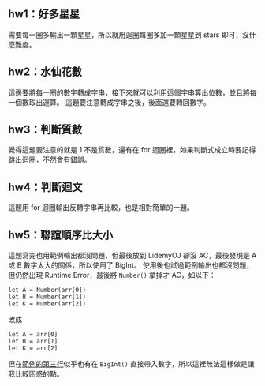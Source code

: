 ## hw1：好多星星
需要每一圈多輸出一顆星星，所以就用迴圈每圈多加一顆星星到 stars 即可，沒什麼難度。

## hw2：水仙花數
這邊要將每一圈的數字轉成字串，接下來就可以利用這個字串算出位數，並且將每一個數取出運算。
這題要注意轉成字串之後，後面還要轉回數字。

## hw3：判斷質數
覺得這題要注意的就是 1 不是質數，還有在 for 迴圈裡，如果判斷式成立時要記得跳出迴圈，不然會有錯誤。

## hw4：判斷迴文
這題用 for 迴圈輸出反轉字串再比較，也是相對簡單的一題。

## hw5：聯誼順序比大小
這題寫完也用範例輸出都沒問題，但最後放到 LidemyOJ 卻沒 AC，最後發現是 A 或 B 數字太大的關係，所以使用了 BigInt。
使用後也試過範例輸出也都沒問題，但仍然出現 Runtime Error，最後將 `Number()` 拿掉才 AC，如以下：
```
let A = Number(arr[0])
let B = Number(arr[1])
let K = Number(arr[2])
```
改成
```
let A = arr[0]
let B = arr[1]
let K = arr[2]
```

但在[範例的第三行](https://developer.mozilla.org/en-US/docs/Web/JavaScript/Reference/Global_Objects/BigInt)似乎也有在 `BigInt()` 直接帶入數字，所以這裡無法這樣做是讓我比較困惑的點。